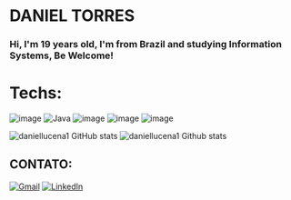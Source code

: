 # DANIEL TORRES
### Hi, I'm 19 years old, I'm from Brazil and studying Information Systems, Be Welcome!

# Techs:

![image](https://img.shields.io/badge/Python-FFD43B?style=for-the-badge&logo=python&logoColor=blue)
![Java](https://img.shields.io/badge/Java-ED8B00?style=for-the-badge&logo=java&logoColor=white)
![image](https://img.shields.io/badge/PostgreSQL-316192?style=for-the-badge&logo=postgresql&logoColor=white)
![image](https://img.shields.io/badge/PowerBI-F2C811?style=for-the-badge&logo=Power%20BI&logoColor=white)
![image](https://img.shields.io/badge/Arduino-00979D?style=for-the-badge&logo=Arduino&logoColor=white)

![daniellucena1 GitHub stats](https://github-readme-stats.vercel.app/api?username=daniellucena1&show_icons=true&theme=transparent&border_color=407c85&rank_icon=github&include_all_commits=true&hide=contribs&locale=pt-br)
![daniellucena1 Github stats](https://github-readme-stats.vercel.app/api/top-langs/?username=daniellucena1&layout=compact&hide_border=true&title_color=328da8&text_color=ededed&bg_color=0d1117)

## CONTATO:

[![Gmail](https://img.shields.io/badge/Gmail-D14836?style=for-the-badge&logo=gmail&logoColor=white)](mailto:danieljlt23@gmail.com)
[![LinkedIn](https://img.shields.io/badge/linkedin-%230077B5.svg?style=for-the-badge&logo=linkedin&logoColor=white)](www.linkedin.com/in/daniel-torres-871024281/)
